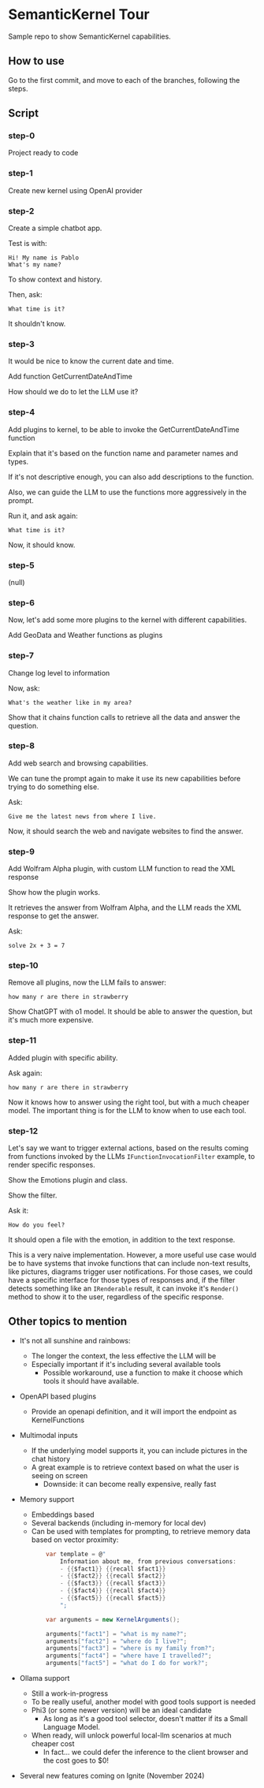 # SemanticKernel Tour

Sample repo to show SemanticKernel capabilities.

## How to use

Go to the first commit, and move to each of the branches, following the steps.

## Script

### step-0

Project ready to code

### step-1

Create new kernel using OpenAI provider

### step-2

Create a simple chatbot app.

Test is with:
```
Hi! My name is Pablo
What's my name?
```

To show context and history.

Then, ask: 
```
What time is it?
```

It shouldn't know.

### step-3

It would be nice to know the current date and time.

Add function GetCurrentDateAndTime

How should we do to let the LLM use it?

### step-4

Add plugins to kernel, to be able to invoke the GetCurrentDateAndTime function

Explain that it's based on the function name and parameter names and types.

If it's not descriptive enough, you can also add descriptions to the function.

Also, we can guide the LLM to use the functions more aggressively in the prompt.

Run it, and ask again: 
```
What time is it?
```
Now, it should know.

### step-5

(null)

### step-6
Now, let's add some more plugins to the kernel with different capabilities.

Add GeoData and Weather functions as plugins

### step-7

Change log level to information

Now, ask:
```
What's the weather like in my area?
```

Show that it chains function calls to retrieve all the data and answer the question.

### step-8

Add web search and browsing capabilities.

We can tune the prompt again to make it use its new capabilities before trying to do something else.

Ask:
```
Give me the latest news from where I live.
```
    
Now, it should search the web and navigate websites to find the answer.

### step-9      

Add Wolfram Alpha plugin, with custom LLM function to read the XML response

Show how the plugin works.

It retrieves the answer from Wolfram Alpha, and the LLM reads the XML response to get the answer.

Ask:
```
solve 2x + 3 = 7
```

### step-10

Remove all plugins, now the LLM fails to answer: 
```
how many r are there in strawberry
```

Show ChatGPT with o1 model. It should be able to answer the question, but it's much more expensive.

### step-11

Added plugin with specific ability. 

Ask again:
```
how many r are there in strawberry
```

Now it knows how to answer using the right tool, but with a much cheaper model. The important thing is for the LLM to know when to use each tool.

### step-12

Let's say we want to trigger external actions, based on the results coming from functions invoked by the LLMs
`IFunctionInvocationFilter` example, to render specific responses.

Show the Emotions plugin and class.

Show the filter.

Ask it:
```
How do you feel?
```

It should open a file with the emotion, in addition to the text response.

This is a very naive implementation. However, a more useful use case would be to have systems that invoke functions that can include non-text results, like pictures, diagrams trigger user notifications. For those cases, we could have a specific interface for those types of responses and, if the filter detects something like an `IRenderable` result, it can invoke it's `Render()` method to show it to the user, regardless of the specific response.


## Other topics to mention

- It's not all sunshine and rainbows:
    - The longer the context, the less effective the LLM will be
    - Especially important if it's including several available tools
        - Possible workaround, use a function to make it choose which tools it should have available.
- OpenAPI based plugins
    - Provide an openapi definition, and it will import the endpoint as KernelFunctions
- Multimodal inputs
    - If the underlying model supports it, you can include pictures in the chat history
    - A great example is to retrieve context based on what the user is seeing on screen
        - Downside: it can become really expensive, really fast
    
- Memory support
    - Embeddings based
    - Several backends (including in-memory for local dev)
    - Can be used with templates for prompting, to retrieve memory data based on vector proximity:
        ```csharp
            var template = @"
                Information about me, from previous conversations:
                - {{$fact1}} {{recall $fact1}}
                - {{$fact2}} {{recall $fact2}}
                - {{$fact3}} {{recall $fact3}}
                - {{$fact4}} {{recall $fact4}}
                - {{$fact5}} {{recall $fact5}}
                ";

            var arguments = new KernelArguments();

            arguments["fact1"] = "what is my name?";
            arguments["fact2"] = "where do I live?";
            arguments["fact3"] = "where is my family from?";
            arguments["fact4"] = "where have I travelled?";
            arguments["fact5"] = "what do I do for work?";
        ```

- Ollama support
    - Still a work-in-progress
    - To be really useful, another model with good tools support is needed
    - Phi3 (or some newer version) will be an ideal candidate
        - As long as it's a good tool selector, doesn't matter if its a Small Language Model.
    - When ready, will unlock powerful local-llm scenarios at much cheaper cost
        - In fact... we could defer the inference to the client browser and the cost goes to $0!

- Several new features coming on Ignite (November 2024)
